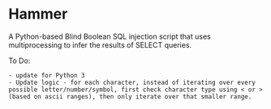 # Hammer
A Python-based Blind Boolean SQL injection script that uses multiprocessing to infer the results of SELECT queries.

To Do: 

    - update for Python 3
    - Update logic - for each character, instead of iterating over every possible letter/number/symbol, first check character type using < or > (based on ascii ranges), then only iterate over that smaller range.

